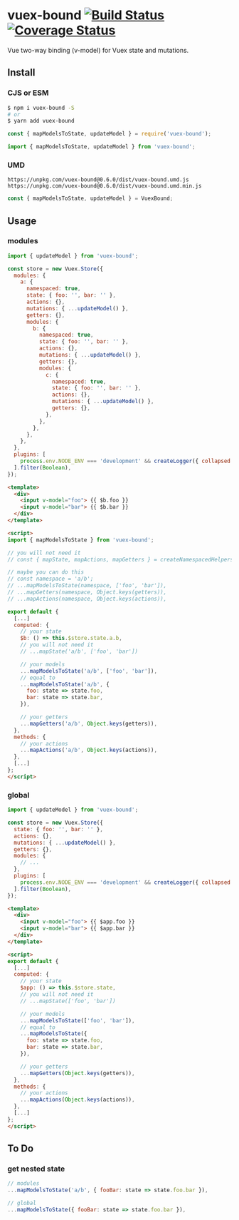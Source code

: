 # vuex-bound [![Build Status](https://travis-ci.org/Vanilla-IceCream/vuex-bound.svg?branch=master)](https://travis-ci.org/Vanilla-IceCream/vuex-bound) [![Coverage Status](https://coveralls.io/repos/github/Vanilla-IceCream/vuex-bound/badge.svg?branch=master)](https://coveralls.io/github/Vanilla-IceCream/vuex-bound?branch=master)

Vue two-way binding (v-model) for Vuex state and mutations.

## Install

### CJS or ESM

```bash
$ npm i vuex-bound -S
# or
$ yarn add vuex-bound
```

```js
const { mapModelsToState, updateModel } = require('vuex-bound');

import { mapModelsToState, updateModel } from 'vuex-bound';
```

### UMD

```
https://unpkg.com/vuex-bound@0.6.0/dist/vuex-bound.umd.js
https://unpkg.com/vuex-bound@0.6.0/dist/vuex-bound.umd.min.js
```

```js
const { mapModelsToState, updateModel } = VuexBound;
```

## Usage

### modules

```js
import { updateModel } from 'vuex-bound';

const store = new Vuex.Store({
  modules: {
    a: {
      namespaced: true,
      state: { foo: '', bar: '' },
      actions: {},
      mutations: { ...updateModel() },
      getters: {},
      modules: {
        b: {
          namespaced: true,
          state: { foo: '', bar: '' },
          actions: {},
          mutations: { ...updateModel() },
          getters: {},
          modules: {
            c: {
              namespaced: true,
              state: { foo: '', bar: '' },
              actions: {},
              mutations: { ...updateModel() },
              getters: {},
            },
          },
        },
      },
    },
  },
  plugins: [
    process.env.NODE_ENV === 'development' && createLogger({ collapsed: false }),
  ].filter(Boolean),
});
```

```html
<template>
  <div>
    <input v-model="foo"> {{ $b.foo }}
    <input v-model="bar"> {{ $b.bar }}
  </div>
</template>

<script>
import { mapModelsToState } from 'vuex-bound';

// you will not need it
// const { mapState, mapActions, mapGetters } = createNamespacedHelpers('a/b');

// maybe you can do this
// const namespace = 'a/b';
// ...mapModelsToState(namespace, ['foo', 'bar']),
// ...mapGetters(namespace, Object.keys(getters)),
// ...mapActions(namespace, Object.keys(actions)),

export default {
  [...]
  computed: {
    // your state
    $b: () => this.$store.state.a.b,
    // you will not need it
    // ...mapState('a/b', ['foo', 'bar'])

    // your models
    ...mapModelsToState('a/b', ['foo', 'bar']),
    // equal to
    ...mapModelsToState('a/b', {
      foo: state => state.foo,
      bar: state => state.bar,
    }),

    // your getters
    ...mapGetters('a/b', Object.keys(getters)),
  },
  methods: {
    // your actions
    ...mapActions('a/b', Object.keys(actions)),
  },
  [...]
};
</script>
```

### global

```js
import { updateModel } from 'vuex-bound';

const store = new Vuex.Store({
  state: { foo: '', bar: '' },
  actions: {},
  mutations: { ...updateModel() },
  getters: {},
  modules: {
    // ...
  },
  plugins: [
    process.env.NODE_ENV === 'development' && createLogger({ collapsed: false }),
  ].filter(Boolean),
});
```

```html
<template>
  <div>
    <input v-model="foo"> {{ $app.foo }}
    <input v-model="bar"> {{ $app.bar }}
  </div>
</template>

<script>
export default {
  [...]
  computed: {
    // your state
    $app: () => this.$store.state,
    // you will not need it
    // ...mapState(['foo', 'bar'])

    // your models
    ...mapModelsToState(['foo', 'bar']),
    // equal to
    ...mapModelsToState({
      foo: state => state.foo,
      bar: state => state.bar,
    }),

    // your getters
    ...mapGetters(Object.keys(getters)),
  },
  methods: {
    // your actions
    ...mapActions(Object.keys(actions)),
  },
  [...]
};
</script>
```

## To Do

### get nested state

```js
// modules
...mapModelsToState('a/b', { fooBar: state => state.foo.bar }),

// global
...mapModelsToState({ fooBar: state => state.foo.bar }),
```
